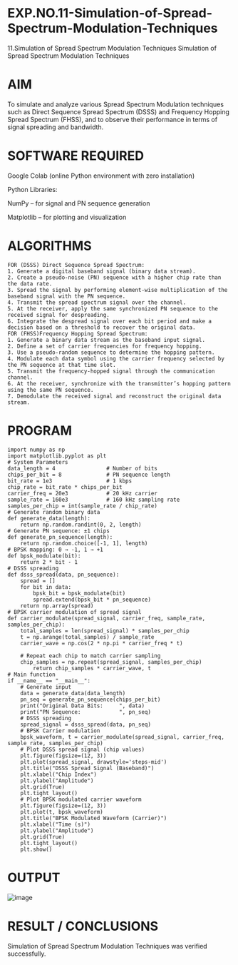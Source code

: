 # EXP.NO.11-Simulation-of-Spread-Spectrum-Modulation-Techniques

11.Simulation of Spread Spectrum Modulation Techniques
Simulation of Spread Spectrum Modulation Techniques

# AIM
To simulate and analyze various Spread Spectrum Modulation techniques such as Direct Sequence Spread Spectrum (DSSS) and Frequency Hopping Spread Spectrum (FHSS), and to observe their performance in terms of signal spreading and bandwidth.


# SOFTWARE REQUIRED
Google Colab (online Python environment with zero installation)

Python Libraries:

NumPy – for signal and PN sequence generation

Matplotlib – for plotting and visualization


# ALGORITHMS
```
FOR (DSSS) Direct Sequence Spread Spectrum: 
1. Generate a digital baseband signal (binary data stream).
2. Create a pseudo-noise (PN) sequence with a higher chip rate than the data rate.
3. Spread the signal by performing element-wise multiplication of the baseband signal with the PN sequence.
4. Transmit the spread spectrum signal over the channel.
5. At the receiver, apply the same synchronized PN sequence to the received signal for despreading.
6. Integrate the despread signal over each bit period and make a decision based on a threshold to recover the original data.
FOR (FHSS)Frequency Hopping Spread Spectrum:
1. Generate a binary data stream as the baseband input signal.
2. Define a set of carrier frequencies for frequency hopping.
3. Use a pseudo-random sequence to determine the hopping pattern.
4. Modulate each data symbol using the carrier frequency selected by the PN sequence at that time slot.
5. Transmit the frequency-hopped signal through the communication channel.
6. At the receiver, synchronize with the transmitter’s hopping pattern using the same PN sequence.
7. Demodulate the received signal and reconstruct the original data stream.
```
# PROGRAM
```
import numpy as np
import matplotlib.pyplot as plt
# System Parameters
data_length = 4                # Number of bits
chips_per_bit = 8              # PN sequence length
bit_rate = 1e3                 # 1 kbps
chip_rate = bit_rate * chips_per_bit
carrier_freq = 20e3            # 20 kHz carrier
sample_rate = 160e3            # 160 kHz sampling rate
samples_per_chip = int(sample_rate / chip_rate)
# Generate random binary data
def generate_data(length):
    return np.random.randint(0, 2, length)
# Generate PN sequence: ±1 chips
def generate_pn_sequence(length):
    return np.random.choice([-1, 1], length)
# BPSK mapping: 0 → -1, 1 → +1
def bpsk_modulate(bit):
    return 2 * bit - 1
# DSSS spreading
def dsss_spread(data, pn_sequence):
    spread = []
    for bit in data:
        bpsk_bit = bpsk_modulate(bit)
        spread.extend(bpsk_bit * pn_sequence)
    return np.array(spread)
# BPSK carrier modulation of spread signal
def carrier_modulate(spread_signal, carrier_freq, sample_rate, samples_per_chip):
    total_samples = len(spread_signal) * samples_per_chip
    t = np.arange(total_samples) / sample_rate
    carrier_wave = np.cos(2 * np.pi * carrier_freq * t)
    
    # Repeat each chip to match carrier sampling
    chip_samples = np.repeat(spread_signal, samples_per_chip)
        return chip_samples * carrier_wave, t
# Main function
if __name__ == "__main__":
    # Generate input
    data = generate_data(data_length)
    pn_seq = generate_pn_sequence(chips_per_bit)
    print("Original Data Bits:     ", data)
    print("PN Sequence:            ", pn_seq)
    # DSSS spreading
    spread_signal = dsss_spread(data, pn_seq)
    # BPSK Carrier modulation
    bpsk_waveform, t = carrier_modulate(spread_signal, carrier_freq, sample_rate, samples_per_chip)
    # Plot DSSS spread signal (chip values)
    plt.figure(figsize=(12, 3))
    plt.plot(spread_signal, drawstyle='steps-mid')
    plt.title("DSSS Spread Signal (Baseband)")
    plt.xlabel("Chip Index")
    plt.ylabel("Amplitude")
    plt.grid(True)
    plt.tight_layout()
    # Plot BPSK modulated carrier waveform
    plt.figure(figsize=(12, 3))
    plt.plot(t, bpsk_waveform)
    plt.title("BPSK Modulated Waveform (Carrier)")
    plt.xlabel("Time (s)")
    plt.ylabel("Amplitude")
    plt.grid(True)
    plt.tight_layout()
    plt.show()
```
# OUTPUT

 ![image](https://github.com/user-attachments/assets/80885ec3-bbc2-48b8-8a41-4df482b5bfa1)

# RESULT / CONCLUSIONS
Simulation of Spread Spectrum Modulation Techniques was verified successfully.
